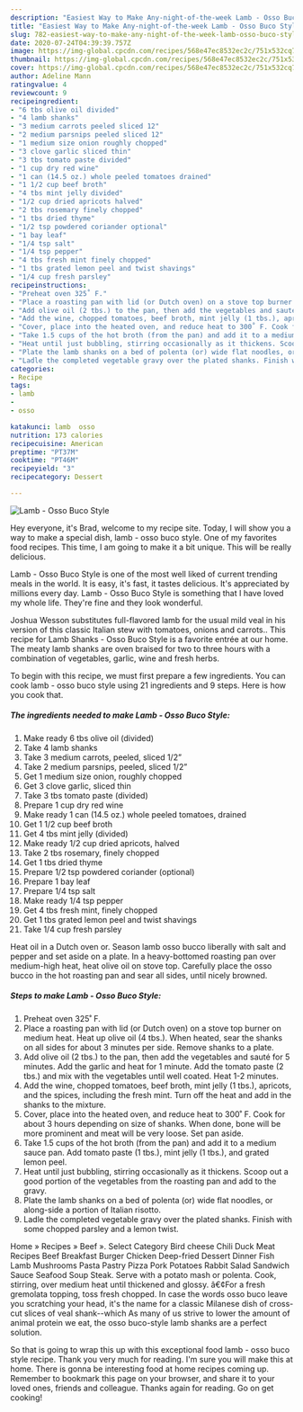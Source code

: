 ```yaml
---
description: "Easiest Way to Make Any-night-of-the-week Lamb - Osso Buco Style"
title: "Easiest Way to Make Any-night-of-the-week Lamb - Osso Buco Style"
slug: 782-easiest-way-to-make-any-night-of-the-week-lamb-osso-buco-style
date: 2020-07-24T04:39:39.757Z
image: https://img-global.cpcdn.com/recipes/568e47ec8532ec2c/751x532cq70/lamb-osso-buco-style-recipe-main-photo.jpg
thumbnail: https://img-global.cpcdn.com/recipes/568e47ec8532ec2c/751x532cq70/lamb-osso-buco-style-recipe-main-photo.jpg
cover: https://img-global.cpcdn.com/recipes/568e47ec8532ec2c/751x532cq70/lamb-osso-buco-style-recipe-main-photo.jpg
author: Adeline Mann
ratingvalue: 4
reviewcount: 9
recipeingredient:
- "6 tbs olive oil divided"
- "4 lamb shanks"
- "3 medium carrots peeled sliced 12"
- "2 medium parsnips peeled sliced 12"
- "1 medium size onion roughly chopped"
- "3 clove garlic sliced thin"
- "3 tbs tomato paste divided"
- "1 cup dry red wine"
- "1 can (14.5 oz.) whole peeled tomatoes drained"
- "1 1/2 cup beef broth"
- "4 tbs mint jelly divided"
- "1/2 cup dried apricots halved"
- "2 tbs rosemary finely chopped"
- "1 tbs dried thyme"
- "1/2 tsp powdered coriander optional"
- "1 bay leaf"
- "1/4 tsp salt"
- "1/4 tsp pepper"
- "4 tbs fresh mint finely chopped"
- "1 tbs grated lemon peel and twist shavings"
- "1/4 cup fresh parsley"
recipeinstructions:
- "Preheat oven 325˚ F."
- "Place a roasting pan with lid (or Dutch oven) on a stove top burner on medium heat. Heat up olive oil (4 tbs.). When heated, sear the shanks on all sides for about 3 minutes per side. Remove shanks to a plate."
- "Add olive oil (2 tbs.) to the pan, then add the vegetables and sauté for 5 minutes. Add the garlic and heat for 1 minute. Add the tomato paste (2 tbs.) and mix with the vegetables until well coated. Heat 1-2 minutes."
- "Add the wine, chopped tomatoes, beef broth, mint jelly (1 tbs.), apricots, and the spices, including the fresh mint. Turn off the heat and add in the shanks to the mixture."
- "Cover, place into the heated oven, and reduce heat to 300˚ F. Cook for about 3 hours depending on size of shanks. When done, bone will be more prominent and meat will be very loose. Set pan aside."
- "Take 1.5 cups of the hot broth (from the pan) and add it to a medium sauce pan. Add tomato paste (1 tbs.), mint jelly (1 tbs.), and grated lemon peel."
- "Heat until just bubbling, stirring occasionally as it thickens. Scoop out a good portion of the vegetables from the roasting pan and add to the gravy."
- "Plate the lamb shanks on a bed of polenta (or) wide flat noodles, or along-side a portion of Italian risotto."
- "Ladle the completed vegetable gravy over the plated shanks. Finish with some chopped parsley and a lemon twist."
categories:
- Recipe
tags:
- lamb
- 
- osso

katakunci: lamb  osso 
nutrition: 173 calories
recipecuisine: American
preptime: "PT37M"
cooktime: "PT46M"
recipeyield: "3"
recipecategory: Dessert

---
```



![Lamb - Osso Buco Style](https://img-global.cpcdn.com/recipes/568e47ec8532ec2c/751x532cq70/lamb-osso-buco-style-recipe-main-photo.jpg)

Hey everyone, it's Brad, welcome to my recipe site. Today, I will show you a way to make a special dish, lamb - osso buco style. One of my favorites food recipes. This time, I am going to make it a bit unique. This will be really delicious.

Lamb - Osso Buco Style is one of the most well liked of current trending meals in the world. It is easy, it's fast, it tastes delicious. It's appreciated by millions every day. Lamb - Osso Buco Style is something that I have loved my whole life. They're fine and they look wonderful.

Joshua Wesson substitutes full-flavored lamb for the usual mild veal in his version of this classic Italian stew with tomatoes, onions and carrots.. This recipe for Lamb Shanks - Osso Buco Style is a favorite entrée at our home. The meaty lamb shanks are oven braised for two to three hours with a combination of vegetables, garlic, wine and fresh herbs.


To begin with this recipe, we must first prepare a few ingredients. You can cook lamb - osso buco style using 21 ingredients and 9 steps. Here is how you cook that.

<!--inarticleads1-->

##### The ingredients needed to make Lamb - Osso Buco Style:

1. Make ready 6 tbs olive oil (divided)
1. Take 4 lamb shanks
1. Take 3 medium carrots, peeled, sliced 1/2”
1. Take 2 medium parsnips, peeled, sliced 1/2”
1. Get 1 medium size onion, roughly chopped
1. Get 3 clove garlic, sliced thin
1. Take 3 tbs tomato paste (divided)
1. Prepare 1 cup dry red wine
1. Make ready 1 can (14.5 oz.) whole peeled tomatoes, drained
1. Get 1 1/2 cup beef broth
1. Get 4 tbs mint jelly (divided)
1. Make ready 1/2 cup dried apricots, halved
1. Take 2 tbs rosemary, finely chopped
1. Get 1 tbs dried thyme
1. Prepare 1/2 tsp powdered coriander (optional)
1. Prepare 1 bay leaf
1. Prepare 1/4 tsp salt
1. Make ready 1/4 tsp pepper
1. Get 4 tbs fresh mint, finely chopped
1. Get 1 tbs grated lemon peel and twist shavings
1. Take 1/4 cup fresh parsley


Heat oil in a Dutch oven or. Season lamb osso bucco liberally with salt and pepper and set aside on a plate. In a heavy-bottomed roasting pan over medium-high heat, heat olive oil on stove top. Carefully place the osso bucco in the hot roasting pan and sear all sides, until nicely browned. 

<!--inarticleads2-->

##### Steps to make Lamb - Osso Buco Style:

1. Preheat oven 325˚ F.
1. Place a roasting pan with lid (or Dutch oven) on a stove top burner on medium heat. Heat up olive oil (4 tbs.). When heated, sear the shanks on all sides for about 3 minutes per side. Remove shanks to a plate.
1. Add olive oil (2 tbs.) to the pan, then add the vegetables and sauté for 5 minutes. Add the garlic and heat for 1 minute. Add the tomato paste (2 tbs.) and mix with the vegetables until well coated. Heat 1-2 minutes.
1. Add the wine, chopped tomatoes, beef broth, mint jelly (1 tbs.), apricots, and the spices, including the fresh mint. Turn off the heat and add in the shanks to the mixture.
1. Cover, place into the heated oven, and reduce heat to 300˚ F. Cook for about 3 hours depending on size of shanks. When done, bone will be more prominent and meat will be very loose. Set pan aside.
1. Take 1.5 cups of the hot broth (from the pan) and add it to a medium sauce pan. Add tomato paste (1 tbs.), mint jelly (1 tbs.), and grated lemon peel.
1. Heat until just bubbling, stirring occasionally as it thickens. Scoop out a good portion of the vegetables from the roasting pan and add to the gravy.
1. Plate the lamb shanks on a bed of polenta (or) wide flat noodles, or along-side a portion of Italian risotto.
1. Ladle the completed vegetable gravy over the plated shanks. Finish with some chopped parsley and a lemon twist.


Home » Recipes » Beef ». Select Category Bird cheese Chili Duck Meat Recipes Beef Breakfast Burger Chicken Deep-fried Dessert Dinner Fish Lamb Mushrooms Pasta Pastry Pizza Pork Potatoes Rabbit Salad Sandwich Sauce Seafood Soup Steak. Serve with a potato mash or polenta. Cook, stirring, over medium heat until thickened and glossy. â€¢For a fresh gremolata topping, toss fresh chopped. In case the words osso buco leave you scratching your head, it&#39;s the name for a classic Milanese dish of cross-cut slices of veal shank--which As many of us strive to lower the amount of animal protein we eat, the osso buco-style lamb shanks are a perfect solution. 

So that is going to wrap this up with this exceptional food lamb - osso buco style recipe. Thank you very much for reading. I'm sure you will make this at home. There is gonna be interesting food at home recipes coming up. Remember to bookmark this page on your browser, and share it to your loved ones, friends and colleague. Thanks again for reading. Go on get cooking!
